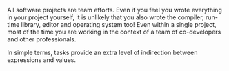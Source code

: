 All software projects are team efforts. Even if you feel you wrote everything in your project yourself, it is unlikely that you also wrote the compiler, run-time library, editor and operating system too! Even within a single project, most of the time you are working in the context of a team of co-developers and other professionals.

 In simple terms, tasks provide an extra level of indirection between expressions and values.
